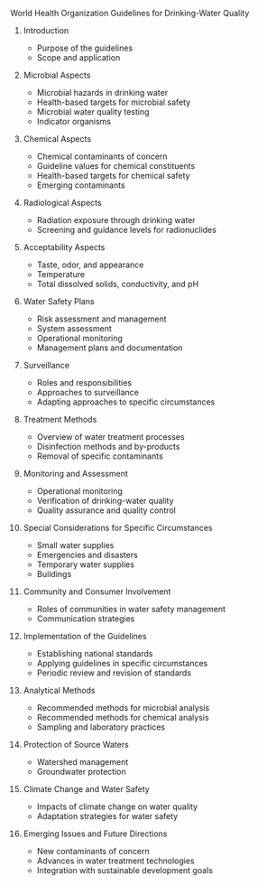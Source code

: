 World Health Organization Guidelines for Drinking-Water Quality

1. Introduction
   - Purpose of the guidelines
   - Scope and application

2. Microbial Aspects
   - Microbial hazards in drinking water
   - Health-based targets for microbial safety
   - Microbial water quality testing
   - Indicator organisms

3. Chemical Aspects
   - Chemical contaminants of concern
   - Guideline values for chemical constituents
   - Health-based targets for chemical safety
   - Emerging contaminants

4. Radiological Aspects
   - Radiation exposure through drinking water
   - Screening and guidance levels for radionuclides

5. Acceptability Aspects
   - Taste, odor, and appearance
   - Temperature
   - Total dissolved solids, conductivity, and pH

6. Water Safety Plans
   - Risk assessment and management
   - System assessment
   - Operational monitoring
   - Management plans and documentation

7. Surveillance
   - Roles and responsibilities
   - Approaches to surveillance
   - Adapting approaches to specific circumstances

8. Treatment Methods
   - Overview of water treatment processes
   - Disinfection methods and by-products
   - Removal of specific contaminants

9. Monitoring and Assessment
   - Operational monitoring
   - Verification of drinking-water quality
   - Quality assurance and quality control

10. Special Considerations for Specific Circumstances
    - Small water supplies
    - Emergencies and disasters
    - Temporary water supplies
    - Buildings

11. Community and Consumer Involvement
    - Roles of communities in water safety management
    - Communication strategies

12. Implementation of the Guidelines
    - Establishing national standards
    - Applying guidelines in specific circumstances
    - Periodic review and revision of standards

13. Analytical Methods
    - Recommended methods for microbial analysis
    - Recommended methods for chemical analysis
    - Sampling and laboratory practices

14. Protection of Source Waters
    - Watershed management
    - Groundwater protection

15. Climate Change and Water Safety
    - Impacts of climate change on water quality
    - Adaptation strategies for water safety

16. Emerging Issues and Future Directions
    - New contaminants of concern
    - Advances in water treatment technologies
    - Integration with sustainable development goals